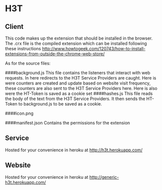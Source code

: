H3T
===

## Client

This code makes up the extension that should be installed in the browser. The .crx file
is the compiled extension which can be installed following these instructions http://www.howtogeek.com/120743/how-to-install-extensions-from-outside-the-chrome-web-store/

As for the source files:

####background.js
This file contains the listeners that interact with web requests. In here redirects to the H3T Service Providers are caught. Here is were counters are created and update based on website visit frequency, these counters are also sent to the H3T Service Providers here. Here is also were the HT-Token is saved as a cookie
set
####hashes.js
This file reads the body of the text from the H3T Service Providers. It then sends the HT-Token to background.js to be saved as a cookie.

####icon.png

####manifest.json
Contains the permissions for the extension


## Service

Hosted for your convenience in heroku at  http://h3t.herokuapp.com/

## Website

Hosted for your convenience in heroku at  http://generic-h3t.herokuapp.com/
